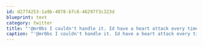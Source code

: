 ```yaml
---
id: d2774253-1a9b-4078-b7c6-46297f3c323d
blueprint: text
category: twitter
title: "'@mr0bs I couldn't handle it. Id have a heart attack every time you posted a photo"
caption: "'@mr0bs I couldn't handle it. Id have a heart attack every time you posted a photo"
---
```

